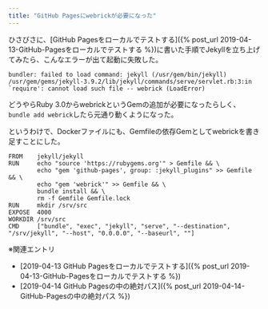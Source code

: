```yaml
---
title: "GitHub Pagesにwebrickが必要になった"
---
```


ひさびさに、[GitHub Pagesをローカルでテストする]({% post_url 2019-04-13-GitHub-Pagesをローカルでテストする %})に書いた手順でJekyllを立ち上げてみたら、こんなエラーが出て起動に失敗した。

```console
bundler: failed to load command: jekyll (/usr/gem/bin/jekyll)
/usr/gem/gems/jekyll-3.9.2/lib/jekyll/commands/serve/servlet.rb:3:in `require': cannot load such file -- webrick (LoadError)
```

どうやらRuby 3.0からwebrickというGemの追加が必要になったらしく、`bundle add webrick`したら元通り動くようになった。

というわけで、Dockerファイルにも、Gemfileの依存Gemとしてwebrickを書き足すことにした。

```docker
FROM    jekyll/jekyll
RUN     echo "source 'https://rubygems.org'" > Gemfile && \
        echo "gem 'github-pages', group: :jekyll_plugins" >> Gemfile && \
        echo "gem 'webrick'" >> Gemfile && \
        bundle install && \
        rm -f Gemfile Gemfile.lock
RUN     mkdir /srv/src
EXPOSE  4000
WORKDIR /srv/src
CMD     ["bundle", "exec", "jekyll", "serve", "--destination", "/srv/jekyll", "--host", "0.0.0.0", "--baseurl", ""]
```

※関連エントリ

- [2019-04-13 GitHub Pagesをローカルでテストする]({% post_url 2019-04-13-GitHub-Pagesをローカルでテストする %})
- [2019-04-14 GitHub Pagesの中の絶対パス]({% post_url 2019-04-14-GitHub-Pagesの中の絶対パス %})

